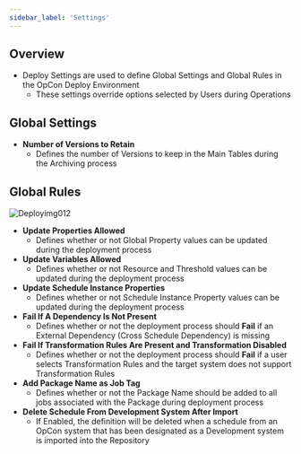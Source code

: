 ```yaml
---
sidebar_label: 'Settings'
---
```


## Overview

* Deploy Settings are used to define Global Settings and Global Rules in the OpCon Deploy Environment
  * These settings override options selected by Users during Operations

## Global Settings

* **Number of Versions to Retain**
  * Defines the number of Versions to keep in the Main Tables during the Archiving process

## Global Rules

![Deployimg012](../static/imgdeploy/Deployimg012.png)

* **Update Properties Allowed**
  * Defines whether or not Global Property values can be updated during the deployment process
* **Update Variables Allowed**
  * Defines whether or not Resource and Threshold values can be updated during the deployment process
* **Update Schedule Instance Properties**
  * Defines whether or not Schedule Instance Property values can be updated during the deployment process
* **Fail If A Dependency Is Not Present**
  * Defines whether or not the deployment process should **Fail** if an External Dependency (Cross Schedule Dependency)  is missing
* **Fail If Transformation Rules Are Present and Transformation Disabled**
  * Defines whether or not the deployment process should **Fail** if a user selects Transformation Rules and the target system does not support Transformation Rules
* **Add Package Name as Job Tag**
  * Defines whether or not the Package Name should be added to all jobs associated with the Package during deployment process
* **Delete Schedule From Development System After Import**
  * If Enabled, the definition will be deleted when a schedule from an OpCon system that has been designated as a Development system is imported into the Repository

